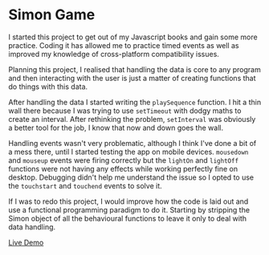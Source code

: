 # Simon Game

I started this project to get out of my Javascript books and gain some more practice. Coding it has allowed me to practice timed events as well as improved my knowledge of cross-platform compatibility issues.

Planning this project, I realised that handling the data is core to any program and then interacting with the user is just a matter of creating functions that do things with this data.

After handling the data I started writing the `playSequence` function. I hit a thin wall there because I was trying to use `setTimeout` with dodgy maths to create an interval. After rethinking the problem, `setInterval` was obviously a better tool for the job, I know that now and down goes the wall.

Handling events wasn't very problematic, although I think I've done a bit of a mess there, until I started testing the app on mobile devices. `mousedown` and `mouseup` events were firing correctly but the `lightOn` and `lightOff` functions were not having any effects while working perfectly fine on desktop. Debugging didn't help me understand the issue so I opted to use the `touchstart` and `touchend` events to solve it.

If I was to redo this project, I would improve how the code is laid out and use a functional programming paradigm to do it. Starting by stripping the Simon object of all the behavioural functions to leave it only to deal with data handling.

[Live Demo](https://fanzyo.github.io/SimonGame/)

